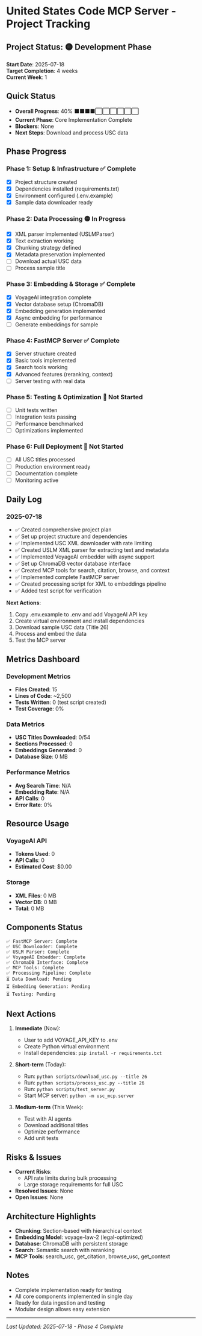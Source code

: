 # United States Code MCP Server - Project Tracking

## Project Status: 🟡 Development Phase
**Start Date**: 2025-07-18  
**Target Completion**: 4 weeks  
**Current Week**: 1

## Quick Status
- **Overall Progress**: 40% ⬛⬛⬛⬛⬜⬜⬜⬜⬜⬜
- **Current Phase**: Core Implementation Complete
- **Blockers**: None
- **Next Steps**: Download and process USC data

## Phase Progress

### Phase 1: Setup & Infrastructure ✅ Complete
- [x] Project structure created
- [x] Dependencies installed (requirements.txt)
- [x] Environment configured (.env.example)
- [x] Sample data downloader ready

### Phase 2: Data Processing 🟡 In Progress
- [x] XML parser implemented (USLMParser)
- [x] Text extraction working
- [x] Chunking strategy defined
- [x] Metadata preservation implemented
- [ ] Download actual USC data
- [ ] Process sample title

### Phase 3: Embedding & Storage ✅ Complete
- [x] VoyageAI integration complete
- [x] Vector database setup (ChromaDB)
- [x] Embedding generation implemented
- [x] Async embedding for performance
- [ ] Generate embeddings for sample

### Phase 4: FastMCP Server ✅ Complete
- [x] Server structure created
- [x] Basic tools implemented
- [x] Search tools working
- [x] Advanced features (reranking, context)
- [ ] Server testing with real data

### Phase 5: Testing & Optimization 🔴 Not Started
- [ ] Unit tests written
- [ ] Integration tests passing
- [ ] Performance benchmarked
- [ ] Optimizations implemented

### Phase 6: Full Deployment 🔴 Not Started
- [ ] All USC titles processed
- [ ] Production environment ready
- [ ] Documentation complete
- [ ] Monitoring active

## Daily Log

### 2025-07-18
- ✅ Created comprehensive project plan
- ✅ Set up project structure and dependencies
- ✅ Implemented USC XML downloader with rate limiting
- ✅ Created USLM XML parser for extracting text and metadata
- ✅ Implemented VoyageAI embedder with async support
- ✅ Set up ChromaDB vector database interface
- ✅ Created MCP tools for search, citation, browse, and context
- ✅ Implemented complete FastMCP server
- ✅ Created processing script for XML to embeddings pipeline
- ✅ Added test script for verification

**Next Actions**:
1. Copy .env.example to .env and add VoyageAI API key
2. Create virtual environment and install dependencies
3. Download sample USC data (Title 26)
4. Process and embed the data
5. Test the MCP server

## Metrics Dashboard

### Development Metrics
- **Files Created**: 15
- **Lines of Code**: ~2,500
- **Tests Written**: 0 (test script created)
- **Test Coverage**: 0%

### Data Metrics
- **USC Titles Downloaded**: 0/54
- **Sections Processed**: 0
- **Embeddings Generated**: 0
- **Database Size**: 0 MB

### Performance Metrics
- **Avg Search Time**: N/A
- **Embedding Rate**: N/A
- **API Calls**: 0
- **Error Rate**: 0%

## Resource Usage

### VoyageAI API
- **Tokens Used**: 0
- **API Calls**: 0
- **Estimated Cost**: $0.00

### Storage
- **XML Files**: 0 MB
- **Vector DB**: 0 MB
- **Total**: 0 MB

## Components Status
```
✅ FastMCP Server: Complete
✅ USC Downloader: Complete
✅ USLM Parser: Complete
✅ VoyageAI Embedder: Complete
✅ ChromaDB Interface: Complete
✅ MCP Tools: Complete
✅ Processing Pipeline: Complete
⏳ Data Download: Pending
⏳ Embedding Generation: Pending
⏳ Testing: Pending
```

## Next Actions
1. **Immediate** (Now):
   - User to add VOYAGE_API_KEY to .env
   - Create Python virtual environment
   - Install dependencies: `pip install -r requirements.txt`
   
2. **Short-term** (Today):
   - Run: `python scripts/download_usc.py --title 26`
   - Run: `python scripts/process_usc.py --title 26`
   - Run: `python scripts/test_server.py`
   - Start MCP server: `python -m usc_mcp.server`
   
3. **Medium-term** (This Week):
   - Test with AI agents
   - Download additional titles
   - Optimize performance
   - Add unit tests

## Risks & Issues
- **Current Risks**: 
  - API rate limits during bulk processing
  - Large storage requirements for full USC
- **Resolved Issues**: None
- **Open Issues**: None

## Architecture Highlights
- **Chunking**: Section-based with hierarchical context
- **Embedding Model**: voyage-law-2 (legal-optimized)
- **Database**: ChromaDB with persistent storage
- **Search**: Semantic search with reranking
- **MCP Tools**: search_usc, get_citation, browse_usc, get_context

## Notes
- Complete implementation ready for testing
- All core components implemented in single day
- Ready for data ingestion and testing
- Modular design allows easy extension

---
*Last Updated: 2025-07-18 - Phase 4 Complete*